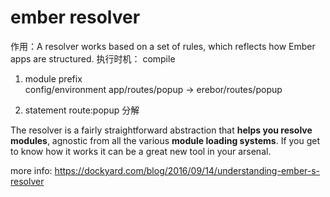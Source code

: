 # ember resolver  

作用：A resolver works based on a set of rules, which reflects how Ember apps are structured.
执行时机： compile


1.  module prefix  
	config/environment 
	app/routes/popup -> erebor/routes/popup

2.  statement 
	 route:popup   分解

The resolver is a fairly straightforward abstraction that **helps you resolve modules**, agnostic from all the various **module loading systems**. If you get to know how it works it can be a great new tool in your arsenal.

more info:  https://dockyard.com/blog/2016/09/14/understanding-ember-s-resolver 



